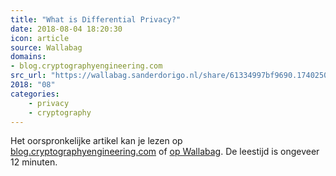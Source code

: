 ```yaml
---
title: "What is Differential Privacy?"
date: 2018-08-04 18:20:30
icon: article
source: Wallabag
domains:
- blog.cryptographyengineering.com
src_url: "https://wallabag.sanderdorigo.nl/share/61334997bf9690.17402502"
2018: "08"
categories:
    - privacy
    - cryptography
---
```

Het oorspronkelijke artikel kan je lezen op [blog.cryptographyengineering.com](https://blog.cryptographyengineering.com/2016/06/15/what-is-differential-privacy/) of [op Wallabag](https://wallabag.sanderdorigo.nl/share/61334997bf9690.17402502). De leestijd is ongeveer 12 minuten.